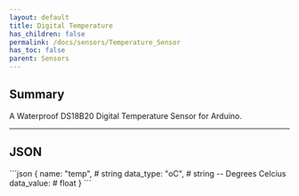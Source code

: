 ```yaml
---
layout: default
title: Digital Temperature
has_children: false
permalink: /docs/sensors/Temperature_Sensor
has_toc: false
parent: Sensors
---
```


## Summary

A Waterproof DS18B20 Digital Temperature Sensor for Arduino.

---

## JSON 

<div class="code-example" markdown="1">
```json
{
  name: "temp",       # string
  data_type: "oC",    # string -- Degrees Celcius
  data_value:         # float
}
```
</div>

<!-- ### Convert units

<div class="code-example" markdown="1">
The adc to raw value can  be converted into two datatypes:

ADC Voltage: ADC_Raw
</div> -->

